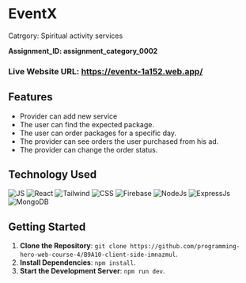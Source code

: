 
# EventX
Catrgory: Spiritual activity services

**Assignment_ID: assignment_category_0002**



### Live Website URL: https://eventx-1a152.web.app/

## Features

* Provider can add new service
* The user can find the expected package.
* The user can order packages for a specific day.
* The provider can see orders the user purchased from his ad.
* The provider can change the order status.

 
## Technology Used

<p>
      <img
        alt="JS"
        src="https://img.shields.io/badge/Javascipt-c4ae08?style=flat-square&logo=javascript&logoColor=white " />
      <img
        alt="React"
        src="https://img.shields.io/badge/React-45b8d8?style=flat-square&logo=react&logoColor=white" />
      <img
        alt="Tailwind"
        src="https://img.shields.io/badge/Tailwind-06b6d4?style=flat-square&logo=tailwindcss&logoColor=white" />
      <img
        alt="CSS"
        src="https://img.shields.io/badge/CSS-1572B6?style=flat-square&logo=css3&logoColor=white" />
      <img
        alt="Firebase"
        src="https://img.shields.io/badge/Firebase-DD2C00?style=flat-square&logo=tailwindcss&logoColor=white" />
      <img
        alt="NodeJs"
        src="https://img.shields.io/badge/NodeJs-5FA04E?style=flat-square&logo=nodedotjs&logoColor=white" />
      <img
        alt="ExpressJs"
        src="https://img.shields.io/badge/ExpressJs-000000?style=flat-square&logo=express&logoColor=white" />
      <img
        alt="MongoDB"
        src="https://img.shields.io/badge/MongoDB-47A248?style=flat-square&logo=mongodb&logoColor=white" />
</p>

## Getting Started

1. **Clone the Repository**: `git clone https://github.com/programming-hero-web-course-4/B9A10-client-side-imnazmul`.
2. **Install Dependencies**: `npm install`.
3. **Start the Development Server**: `npm run dev`.
